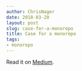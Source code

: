 ```yaml
---
author: ChrisNager
date: 2018-03-20
layout: post
slug: case-for-a-monorepo
title: Case for a monorepo
tags:
- monorepo
---
```


Read it on [Medium](https://medium.com/air-camera/case-for-a-monorepo-28cebf26e1aa).
